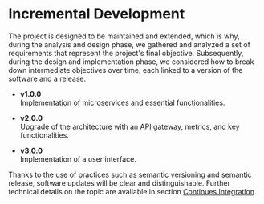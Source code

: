 # Incremental Development
The project is designed to be maintained and extended, which is why, during the analysis and design phase, 
we gathered and analyzed a set of requirements that represent the project's final objective. 
Subsequently, during the design and implementation phase, 
we considered how to break down intermediate objectives over time, 
each linked to a version of the software and a release.

- **v1.0.0**  
  Implementation of microservices and essential functionalities.


- **v2.0.0**  
  Upgrade of the architecture with an API gateway, metrics, and key functionalities.


- **v3.0.0**  
  Implementation of a user interface.


Thanks to the use of practices such as semantic versioning and semantic release, 
software updates will be clear and distinguishable. 
Further technical details on the topic are available in section
[Continues Integration](./devops/ci.md).